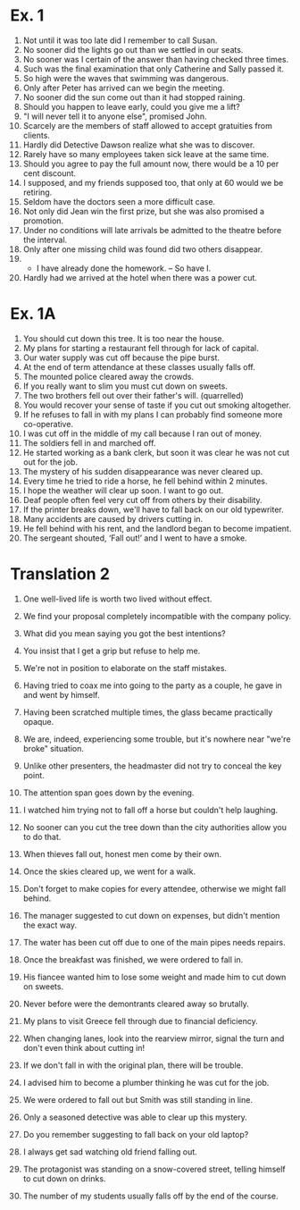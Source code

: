 # Ex. 1

1. Not until it was too late did I remember to call Susan.
2. No sooner did the lights go out than we settled in our seats.
3. No sooner was I certain of the answer than having checked three times.
4. Such was the final examination that only Catherine and Sally passed it.
5. So high were the waves that swimming was dangerous.
6. Only after Peter has arrived can we begin the meeting.
7. No sooner did the sun come out than it had stopped raining.
8. Should you happen to leave early, could you give me a lift?
9. "I will never tell it to anyone else", promised John.
10. Scarcely are the members of staff allowed to accept gratuities from clients.
11. Hardly did Detective Dawson realize what she was to discover.
12. Rarely have so many employees taken sick leave at the same time.
13. Should you agree to pay the full amount now, there would be a 10 per cent discount.
14. I supposed, and my friends supposed too, that only at 60 would we be retiring.
15. Seldom have the doctors seen a more difficult case.
16. Not only did Jean win the first prize, but she was also promised a promotion.
17. Under no conditions will late arrivals be admitted to the theatre before the interval.
18. Only after one missing child was found did two others disappear.
19. - I have already done the homework. – So have I.
20. Hardly had we arrived at the hotel when there was a power cut.



# Ex. 1A

1. You should cut down this tree. It is too near the house.
2. My plans for starting a restaurant fell through for lack of capital.
3. Our water supply was cut off because the pipe burst.
4. At the end of term attendance at these classes usually falls off.
5. The mounted police cleared away the crowds.
6. If you really want to slim you must cut down on sweets.
7. The two brothers fell out over their father's will. (quarrelled)
8. You would recover your sense of taste if you cut out smoking altogether.
9. If he refuses to fall in with my plans I can probably find someone more co-operative.
10. I was cut off in the middle of my call because I ran out of money.
11. The soldiers fell in and marched off.
12. He started working as a bank clerk, but soon it was clear he was not cut out for the job.
13. The mystery of his sudden disappearance was never cleared up.
14. Every time he tried to ride a horse, he fell behind within 2 minutes.
15. I hope the weather will clear up soon. I want to go out.
16. Deaf people often feel very cut off from others by their disability.
17. If the printer breaks down, we'll have to fall back on our old typewriter.
18. Many accidents are caused by drivers cutting in.
19. He fell behind with his rent, and the landlord began to become impatient.
20. The sergeant shouted, ‘Fall out!’ and I went to have a smoke.



# Translation 2

1. One well-lived life is worth two lived without effect.
2. We find your proposal completely incompatible with the company policy.
3. What did you mean saying you got the best intentions?
4. You insist that I get a grip but refuse to help me.
5. We're not in position to elaborate on the staff mistakes.
6. Having tried to coax me into going to the party as a couple, he gave in and went by himself.
7. Having been scratched multiple times, the glass became practically opaque.
8. We are, indeed, experiencing some trouble, but it's nowhere near "we're broke" situation.
9. Unlike other presenters, the headmaster did not try to conceal the key point.
10. The attention span goes down by the evening.

1. I watched him trying not to fall off a horse but couldn't help laughing.
2. No sooner can you cut the tree down than the city authorities allow you to do that.
3. When thieves fall out, honest men come by their own.
4. Once the skies cleared up, we went for a walk.
5. Don't forget to make copies for every attendee, otherwise we might fall behind.
6. The manager suggested to cut down on expenses, but didn't mention the exact way.
7. The water has been cut off due to one of the main pipes needs repairs.
8. Once the breakfast was finished, we were ordered to fall in.
9. His fiancee wanted him to lose some weight and made him to cut down on sweets.
10. Never before were the demontrants cleared away so brutally.
11. My plans to visit Greece fell through due to financial deficiency.
12. When changing lanes, look into the rearview mirror, signal the turn and don't even think about cutting in!
13. If we don't fall in with the original plan, there will be trouble.
14. I advised him to become a plumber thinking he was cut for the job.
15. We were ordered to fall out but Smith was still standing in line.
16. Only a seasoned detective was able to clear up this mystery.
17. Do you remember suggesting to fall back on your old laptop?
18. I always get sad watching old friend falling out.
19. The protagonist was standing on a snow-covered street, telling himself to cut down on drinks.
20. The number of my students usually falls off by the end of the course.

